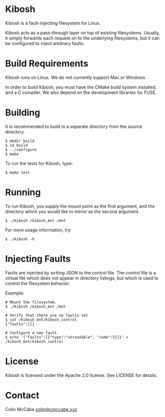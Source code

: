 # Kibosh

Kibosh is a fault-injecting filesystem for Linux.

Kibosh acts as a pass-through layer on top of existing filesystems.  Usually,
it simply forwards each request on to the underlying filesystems, but it can be
configured to inject arbitrary faults.

# Build Requirements

Kibosh runs on Linux.  We do not currently support Mac or Windows.

In order to build Kibosh, you must have the CMake build system installed, and a
C compiler.  We also depend on the development libraries for FUSE.

# Building

It is recommended to build in a separate directory from the source directory.

    $ mkdir build
    $ cd build
    $ ../configure
    $ make

To run the tests for Kibosh, type:

    $ make test

# Running

To run Kibosh, you supply the mount point as the first argument, and the
directory which you would like to mirror as the second argument.

    $ ./kibosh /kibosh_mnt /mnt

For more usage information, try:

    $ ./kibosh -h

# Injecting Faults

Faults are injected by writing JSON to the control file.  The control file is a
virtual file which does not appear in directory listings, but which is used to
control the filesystem behavior.

Example:

    # Mount the filesystem.
    $ ./kibosh /kibosh_mnt /mnt

    # Verify that there are no faults set
    $ cat /kibosh_mnt/kibosh_control
    {"faults":[]}

    # Configure a new fault.
    $ echo '{"faults":[{"type":"unreadable", "code":5}]}' > /kibosh_mnt/kibosh_control

# License

Kibosh is licensed under the Apache 2.0 license.  See LICENSE for details.

# Contact

Colin McCabe <colin@cmccabe.xyz>
